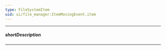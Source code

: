 ```yaml
---
type: FileSystemItem
uid: ui/file_manager:ItemMovingEvent.item
---
```

---
##### shortDescription
<!-- Description goes here -->

---
<!-- Description goes here -->